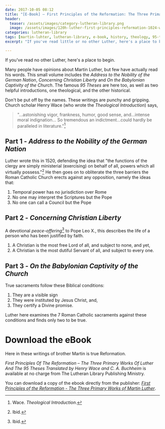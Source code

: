 ```yaml
---
date: 2017-10-05 08:12
title: "[E-Book] – First Principles of the Reformation: The Three Primary Works of Martin Luther"
header:
  teaser: /assets/images/category-lutheran-library.png
  image: /assets/images/120h-luther-first-principles-reformation-1024-wide.jpg
categories: lutheran-library
tags: [martin-luhter, lutheran-library, e-book, history, theology, 95-theses, on-the-babylonian-captivity-of-the-church, address-to-the-nobility-of-the-german-nation, concerning-christian-liberty]
excerpt: "If you've read little or no other Luther, here's a place to begin."

---
```

If you've read no other Luther, here's a place to begin.

Many people have opinions about Martin Luther, but few have actually read his words.  This small volume includes the *Address to the Nobility of the German Nation*, *Concerning Christian Liberty* and *On the Babylonian Captivity of the Church*.  The famous *95 Theses* are here too, as well as two helpful introductions, one theological, and the other historical.

Don't be put off by the names.  These writings are punchy and gripping.  Church scholar Henry Wace (who wrote the *Theological Introduction*) says, 

>"...astonishing vigor, frankness, humor, good sense, and...intense moral indignation... So tremendous an indictment...could hardly be paralleled in literature."[^BV]

## Part 1 - *Address to the Nobility of the German Nation*

Luther wrote this in 1520, defending the idea that "the functions of the clergy are simply ministerial (exercising) on behalf of all, powers which all virtually possess."[^BW]  He then goes on to obliterate the three barriers the Roman Catholic Church erects against any opposition, namely the ideas that:

1. Temporal power has no jurisdiction over Rome
2. No one may interpret the Scriptures but the Pope
3. No one can call a Council but the Pope

## Part 2 - *Concerning Christian Liberty* 

A devotional *peace-offering*[^BX] to Pope Leo X., this describes the life of a person who has been justified by faith.

1.  A Christian is the most free Lord of all, and subject to none, and yet,
2.  A Christian is the most dutiful Servant of all, and subject to every one.

## Part 3 - *On the Babylonian Captivity of the Church*

True sacraments follow these Biblical conditions:

1.  They are a visible sign
2.  They were instituted by Jesus Christ, and,
3.  They certify a Divine promise.

Luther here examines the 7 Roman Catholic sacraments against these conditions and finds only two to be true.  


# Download the eBook

Here in these writings of brother Martin is true Reformation.  

*First Principles Of The Reformation – The Three Primary Works Of Luther And The 95 Theses Translated by Henry Wace and C. A. Buchheim* is available at no charge from The Lutheran Library Publishing Ministry.  

You can download a copy of the ebook directly from the publisher: [*First Principles of the Reformation - The Three Primary Works of Martin Luther*](http://www.lutheranlibrary.org/ebook/120h-luther-first-principles-reformation/#download-the-ebook).

[^BV]: Wace. *Theological Introduction*. 

[^BW]: Ibid.

[^BX]: Ibid.
